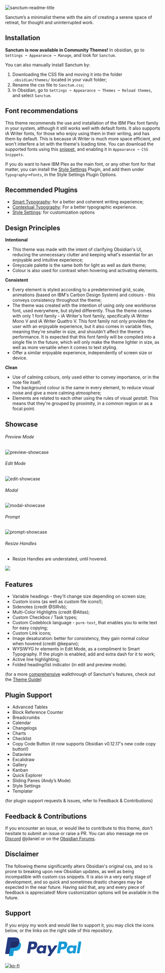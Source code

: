 ![sanctum-readme-title](https://user-images.githubusercontent.com/91087143/136701698-2464f5d0-30d5-4ee5-9261-4cca96448192.png)

Sanctum’s a minimalist theme with the aim of creating a serene space of retreat, for thought and uninterrupted work.

## Installation
**Sanctum is now available in Community Themes!** In obsidian, go to `Settings ➞ Appearance ➞ Manage`, and look for `Sanctum`.

You can also manually install Sanctum by:
1. Downloading the CSS file and moving it into the folder `.obsidian/themes/` located in your vault folder;
2. Rename the css file to `Sanctum.css`;
3. In Obsidian, go to `Settings ➞ Appearance ➞ Themes ➞ Reload themes`, and select `Sanctum`.

## Font recommendations

This theme recommends the use and installation of the IBM Plex font family in your system, although it still works well with default fonts. It also supports iA Writer fonts, for those who enjoy using them in their writing, and has them by default. This is because iA Writer is much more space efficient, and won't interfere a lot with the theme's loading time. You can download the supported fonts using this [snippet](snippets/IBM_Plex_snippet.css), and enabling it in `Appearance ➞ CSS Snippets`.

If you do want to have IBM Plex as the main font, or any other font for that matter, you can install the [Style Settings](https://github.com/mgmeyers/obsidian-style-settings) Plugin, and add them under `Typography`➞`Fonts`, in the Style Settings Plugin Options.

## Recommended Plugins

- [Smart Typography](https://github.com/mgmeyers/obsidian-smart-typography): for a better and coherent writing experience;
- [Contextual Typography](https://github.com/mgmeyers/obsidian-contextual-typography): For a better typographic experience.
- [Style Settings](https://github.com/mgmeyers/obsidian-style-settings): for customization options

## Design Principles

**Intentional**
  - This theme was made with the intent of clarifying Obsidian's UI, reducing the unnecessary clutter and keeping what's essential for an enjoyable and intuitive experience;
  - Greyscale palette is the same both for light as well as dark theme;
  - Colour is also used for contrast when hovering and activating elements.

**Consistent**
  - Every element is styled according to a predetermined grid, scale, animations (based on IBM's Carbon Design System) and colours - this conveys consistency throughout the theme;
  - The theme was created with the intention of using only one workhorse font, used everywhere, but styled differently. Thus the theme comes with only 1 font family - iA Writer's font family, specifically iA Writer Mono V and iA Writer Quattro V. This font family not only provides the user with an enjoyable experience, but it also comes in variable files, meaning they're smaller in size, and shouldn't affect the theme's performance. It is expected that this font family will be compiled into a single file in the future, which will only make the theme lighter in size, as well as more versatile when it comes to text styling.
  - Offer a similar enjoyable experience, independently of screen size or device.

**Clean**
  - Use of calming colours, only used either to convey importance, or in the note file itself;
  - The background colour is the same in every element, to reduce visual noise and give a more calming atmosphere;
  - Elements are related to each other using the rules of visual *gestalt*. This means that they're grouped by proximity, in a common region or as a focal point.

## Showcase
###### Preview Mode
![preview-showcase](https://user-images.githubusercontent.com/91087143/136707215-fb674834-e1e0-4665-b8ba-089c869a74cc.jpg)

###### Edit Mode
![edit-showcase](https://user-images.githubusercontent.com/91087143/136707216-e0957565-bfe9-49f6-bb32-16eb775d6c74.jpg)

###### Modal
![modal-showcase](https://user-images.githubusercontent.com/91087143/136707218-32acaa9e-4b30-46ec-b3f9-73ce2d22e301.jpg)

###### Prompt
![prompt-showcase](https://user-images.githubusercontent.com/91087143/136707222-cc2ee9cf-adc9-4bab-a06f-f927d964eb57.jpg)

###### Resize Handles
  - Resize Handles are understated, until hovered.

<img src="https://user-images.githubusercontent.com/91087143/136707350-c28ca674-fd4b-42e3-acf4-fa71a380ebf9.gif" width="200" />

## Features
- Variable headings - they'll change size depending on screen size;
- Custom icons (as well as custom file icons!);
- Sidenotes (credit @SlRvb);
- Multi-Color Highlights (credit @Atlas);
- Custom Checkbox / Task types;
- Custom Codeblock language - `pure-text`, that enables you to write text for easy copying;
- Custom Link icons;
- Image desaturation: better for consistency, they gain normal colour when hovered (credit @kepano);
- WYSIWYG hr elements in Edit Mode, as a compliment to Smart Typography. If the plugin is enabled, add and extra dash for it to work;
- Active line highlighting;
- Folded heading/list indicator (in edit and preview mode).

(for a more <u>comprehensive</u> walkthrough of Sanctum's features, check out the [Theme Guide](documentation/Theme_Guide.md))

## Plugin Support
- Advanced Tables
- Block Reference Counter
- Breadcrumbs
- Calendar
- Changelogs
- Charts
- Checklist
- Copy Code Button (it now supports Obsidian v0.12.17's new code copy button!)
- Dataview
- Excalidraw
- Gallery
- Kanban
- Quick Explorer
- Sliding Panes (Andy’s Mode)
- Style Settings
- Templater

(for plugin support requests & issues, refer to Feedback & Contributions)

## Feedback & Contributions
If you encounter an issue, or would like to contribute to this theme, don't hesitate to submit an issue or raise a PR. You can also message me on [Discord](https://discord.com/invite/veuWUTm) @jdaniel or on the [Obsidian Forums](https://forum.obsidian.md/u/jdanielmourao/summary).

## Disclaimer
The following theme significantly alters Obsidian's original css, and so is prone to breaking upon new Obsidian updates, as well as being incompatible with custom css snippets. It is also in a very early stage of development, and so quick and sometimes drastic changes may be expected in the near future. Having said that, any and every piece of feedback is appreciated! More customization options will be available in the future.

## Support
If you enjoy my work and would like to support it, you may click the icons below, or the links on the right side of this repository.

<a href="https://paypal.me/jdanielmourao"><img src="assets/PayPal.svg"></a>

[![ko-fi](https://ko-fi.com/img/githubbutton_sm.svg)](https://ko-fi.com/X8X56R5Q1)

